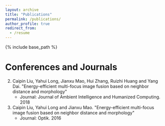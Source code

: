 ```yaml
---
layout: archive
title: "Publications"
permalink: /publications/
author_profile: true
redirect_from:
  - /resume
---
```


{% include base_path %}

Conferences and Journals
======
2. Caipin Liu, Yahui Long, Jianxu Mao, Hui Zhang, Ruizhi Huang and Yang Dai. "Energy-efficient multi-focus image fusion based on neighbor distance and morphology"
   - Journal: Journal of Ambient Intelligence and Humanized Computing. 2018
1. Caipin Liu, Yahui Long and Jianxu Mao. "Energy-efficient multi-focus image fusion based on neighbor distance and morphology"
   - Journal: Optik. 2016



